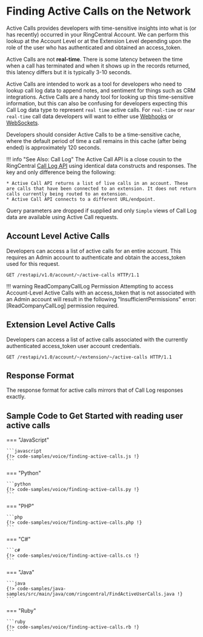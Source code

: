 # Finding Active Calls on the Network

Active Calls provides developers with time-sensitive insights into what is (or has recently) occurred in your RingCentral Account. We can perform this lookup at the Account Level or at the Extension Level depending upon the role of the user who has authenticated and obtained an access_token.

Active Calls are not **real-time**. There is some latency between the time when a call has terminated and when it shows up in the records returned, this latency differs but it is typically 3-10 seconds.

Active Calls are intended to work as a tool for developers who need to lookup call log data to append notes, and sentiment for things such as CRM integrations. Active Calls are a handy tool for looking up this time-sensitive information, but this can also be confusing for developers expecting this Call Log data type to represent `real time` active calls. For `real-time` or `near real-time` call data developers will want to either use [Webhooks](../notifications/webhooks/quick-start.md) or [WebSockets](../notifications/websockets/quick-start.md).

Developers should consider Active Calls to be a time-sensitive cache, where the default period of time a call remains in this cache (after being ended) is approximately 120 seconds.

!!! info "See Also: Call Log"
    The Active Call API is a close cousin to the RingCentral [Call Log API](call-log/index.md) using identical data constructs and responses. The key and only difference being the following:

    * Active Call API returns a list of live calls in an account. These are calls that have been connected to an extension. It does not return calls currently being routed to an extension.
    * Active Call API connects to a different URL/endpoint.

Query parameters are dropped if supplied and only `Simple` views of Call Log data are available using Active Call requests.

## Account Level Active Calls

Developers can access a list of active calls for an entire account. This requires an Admin account to authenticate and obtain the access_token used for this request.

```http
GET /restapi/v1.0/account/~/active-calls HTTP/1.1
```

!!! warning ReadCompanyCallLog Permission
    Attempting to access Account-Level Active Calls with an access_token that is not associated with an Admin account will result in the following "InsufficientPermissions" error: [ReadCompanyCallLog] permission required.

## Extension Level Active Calls

Developers can access a list of active calls associated with the currently authenticated access_token user account credentials.

```http
GET /restapi/v1.0/account/~/extension/~/active-calls HTTP/1.1
```

## Response Format

The response format for active calls mirrors that of Call Log responses exactly.

## Sample Code to Get Started with reading user active calls

=== "JavaScript"

    ```javascript
    {!> code-samples/voice/finding-active-calls.js !}
    ```

=== "Python"

    ```python
    {!> code-samples/voice/finding-active-calls.py !}
    ```
    
=== "PHP"

    ```php
    {!> code-samples/voice/finding-active-calls.php !}
    ```

=== "C#"

    ```c#
    {!> code-samples/voice/finding-active-calls.cs !}
    ```

=== "Java"

    ```java
    {!> code-samples/java-samples/src/main/java/com/ringcentral/FindActiveUserCalls.java !}
    ```

=== "Ruby"

    ```ruby
    {!> code-samples/voice/finding-active-calls.rb !}
    ```    
